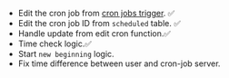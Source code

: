 - Edit the cron job from [cron jobs trigger](cron-job.org). ✅
- Edit the cron job ID from `scheduled` table. ✅
- Handle update from edit cron function.✅
- Time check logic.✅
- Start `new beginning` logic.
- Fix time difference between user and cron-job server.